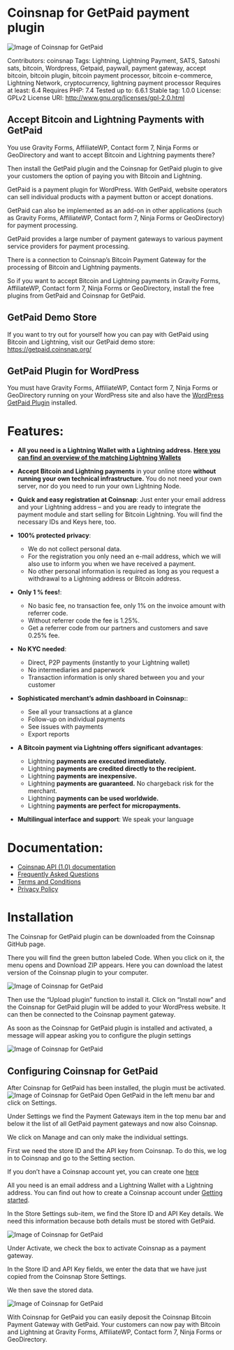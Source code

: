 # Coinsnap for GetPaid payment plugin #
![Image of Coinsnap for GetPaid](https://coinsnap.io/wp-content/uploads/2024/01/coinsnap-for-WPGetpaid.png)

Contributors: coinsnap
Tags:  Lightning, Lightning Payment, SATS, Satoshi sats, bitcoin, Wordpress, Getpaid, paywall, payment gateway, accept bitcoin, bitcoin plugin, bitcoin payment processor, bitcoin e-commerce, Lightning Network, cryptocurrency, lightning payment processor
Requires at least: 6.4
Requires PHP: 7.4
Tested up to: 6.6.1
Stable tag: 1.0.0
License: GPLv2
License URI: http://www.gnu.org/licenses/gpl-2.0.html

## Accept Bitcoin and Lightning Payments with GetPaid ##

You use Gravity Forms, AffiliateWP, Contact form 7, Ninja Forms or GeoDirectory and want to accept Bitcoin and Lightning payments there?

Then install the GetPaid plugin and the Coinsnap for GetPaid plugin to give your customers the option of paying you with Bitcoin and Lightning.

GetPaid is a payment plugin for WordPress. With GetPaid, website operators can sell individual products with a payment button or accept donations.

GetPaid can also be implemented as an add-on in other applications (such as Gravity Forms, AffiliateWP, Contact form 7, Ninja Forms or GeoDirectory) for payment processing.

GetPaid provides a large number of payment gateways to various payment service providers for payment processing.

There is a connection to Coinsnap’s Bitcoin Payment Gateway for the processing of Bitcoin and Lightning payments.

So if you want to accept Bitcoin and Lightning payments in Gravity Forms, AffiliateWP, Contact form 7, Ninja Forms or GeoDirectory, install the free plugins from GetPaid and Coinsnap for GetPaid.

## GetPaid Demo Store
If you want to try out for yourself how you can pay with GetPaid using Bitcoin and Lightning, visit our GetPaid demo store: https://getpaid.coinsnap.org/

## GetPaid Plugin for WordPress
You must have Gravity Forms, AffiliateWP, Contact form 7, Ninja Forms or GeoDirectory running on your WordPress site and also have the 
[WordPress GetPaid Plugin](https://wordpress.org/plugins/invoicing/) installed.

# Features: #

* **All you need is a Lightning Wallet with a Lightning address. [Here you can find an overview of the matching Lightning Wallets](https://coinsnap.io/en/lightning-wallet-with-lightning-address/)**

* **Accept Bitcoin and Lightning payments** in your online store **without running your own technical infrastructure.** You do not need your own server, nor do you need to run your own Lightning Node.

* **Quick and easy registration at Coinsnap**: Just enter your email address and your Lightning address – and you are ready to integrate the payment module and start selling for Bitcoin Lightning. You will find the necessary IDs and Keys here, too.

* **100% protected privacy**:
    * We do not collect personal data.
    * For the registration you only need an e-mail address, which we will also use to inform you when we have received a payment.
    * No other personal information is required as long as you request a withdrawal to a Lightning address or Bitcoin address.

* **Only 1 % fees!**:
    * No basic fee, no transaction fee, only 1% on the invoice amount with referrer code.
    * Without referrer code the fee is 1.25%.
    * Get a referrer code from our partners and customers and save 0.25% fee.

* **No KYC needed**:
    * Direct, P2P payments (instantly to your Lightning wallet)
    * No intermediaries and paperwork
    * Transaction information is only shared between you and your customer

* **Sophisticated merchant’s admin dashboard in Coinsnap:**:
    * See all your transactions at a glance
    * Follow-up on individual payments
    * See issues with payments
    * Export reports

* **A Bitcoin payment via Lightning offers significant advantages**:
    * Lightning **payments are executed immediately.**
    * Lightning **payments are credited directly to the recipient.**
    * Lightning **payments are inexpensive.**
    * Lightning **payments are guaranteed.** No chargeback risk for the merchant.
    * Lightning **payments can be used worldwide.**
    * Lightning **payments are perfect for micropayments.**

* **Multilingual interface and support**: We speak your language


# Documentation: #

* [Coinsnap API (1.0) documentation](https://docs.coinsnap.io/)
* [Frequently Asked Questions](https://coinsnap.io/en/faq/) 
* [Terms and Conditions](https://coinsnap.io/en/general-terms-and-conditions/)
* [Privacy Policy](https://coinsnap.io/en/privacy/)


# Installation #


The Coinsnap for GetPaid plugin can be downloaded from the Coinsnap GitHub page. 

There you will find the green button labeled Code. When you click on it, the menu opens and Download ZIP appears. Here you can download the latest version of the Coinsnap plugin to your computer.

![Image of Coinsnap for GetPaid](https://coinsnap.io/wp-content/uploads/2023/11/github-coinsnap.jpg)

Then use the “Upload plugin” function to install it. Click on “Install now” and the Coinsnap for GetPaid plugin will be added to your WordPress website. It can then be connected to the Coinsnap payment gateway.

As soon as the Coinsnap for GetPaid plugin is installed and activated, a message will appear asking you to configure the plugin settings

![Image of Coinsnap for GetPaid](https://coinsnap.io/wp-content/uploads/2023/08/Add-Coinsnap-Woocommerce-plugin.png)

## Configuring Coinsnap for GetPaid
After Coinsnap for GetPaid has been installed, the plugin must be activated.
![Image of Coinsnap for GetPaid](https://coinsnap.io/wp-content/uploads/2024/02/Getpaid-settings-payment-Gateways.jpg)
Open GetPaid in the left menu bar and click on Settings.

Under Settings we find the Payment Gateways item in the top menu bar and below it the list of all GetPaid payment gateways and now also Coinsnap.

We click on Manage and can only make the individual settings.

First we need the store ID and the API key from Coinsnap. To do this, we log in to Coinsnap and go to the Setting section.

If you don’t have a Coinsnap account yet, you can create one [here](https://app.coinsnap.io/register)

All you need is an email address and a Lightning Wallet with a Lightning address. You can find out how to create a Coinsnap account under [Getting started](https://coinsnap.io/en/getting-started/).

In the Store Settings sub-item, we find the Store ID and API Key details. We need this information because both details must be stored with GetPaid.

![Image of Coinsnap for GetPaid](https://coinsnap.io/wp-content/uploads/2023/11/Screenshot-2024-05-27-at-08.16.52.png)

Under Activate, we check the box to activate Coinsnap as a payment gateway.

In the Store ID and API Key fields, we enter the data that we have just copied from the Coinsnap Store Settings.

We then save the stored data.

![Image of Coinsnap for GetPaid](https://coinsnap.io/wp-content/uploads/2024/02/GetPaid-Coinsnap-Settings.jpg)

With Coinsnap for GetPaid you can easily deposit the Coinsnap Bitcoin Payment Gateway with GetPaid. Your customers can now pay with Bitcoin and Lightning at Gravity Forms, AffiliateWP, Contact form 7, Ninja Forms or GeoDirectory.
